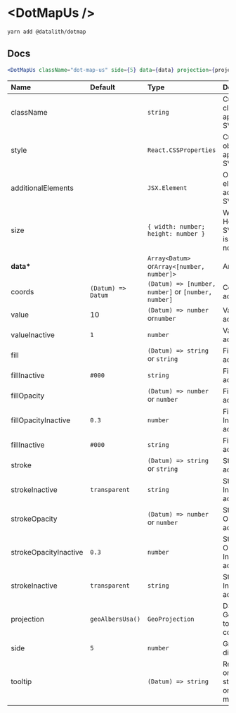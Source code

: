 # \<DotMapUs \/>

```sh
yarn add @datalith/dotmap
```

## Docs

```jsx
<DotMapUs className="dot-map-us" side={5} data={data} projection={projection} />
```

| Name                  | Default            | Type                                                | Description                                                  |
| :-------------------- | :----------------- | :-------------------------------------------------- | :----------------------------------------------------------- |
| className             |                    | `string`                                            | Custom css classes to apply to the SVG                       |
| style                 |                    | `React.CSSProperties`                               | Custom style object to apply to the SVG                      |
| additionalElements    |                    | `JSX.Element`                                       | Optional elements to add to the SVG                          |
| size                  |                    | `{ width: number; height: number }`                 | Width and Height of the SVG. Default is parent node size.    |
| <b>data\*</b>         |                    | `Array<Datum>` or`Array<[number, number]>`          | Array of data                                                |
| coords                | `(Datum) => Datum` | `(Datum) => [number, number]` or `[number, number]` | Coords accessor                                              |
| value                 | 10                 | `(Datum) => number` or`number`                      | Value accessor                                               |
| valueInactive         | `1`                | `number`                                            | Value Inactive accessor                                      |
| fill                  |                    | `(Datum) => string` or `string`                     | Fill color accessor                                          |
| fillInactive          | `#000`             | `string`                                            | Fill Inactive accessor                                       |
| fillOpacity           |                    | `(Datum) => number` or `number`                     | Fill Opacity accessor                                        |
| fillOpacityInactive   | `0.3`              | `number`                                            | Fill Opacity Inactive accessor                               |
| fillInactive          | `#000`             | `string`                                            | Fill Inactive accessor                                       |
| stroke                |                    | `(Datum) => string` or `string`                     | Stroke color accessor                                        |
| strokeInactive        | `transparent`      | `string`                                            | Stroke Inactive accessor                                     |
| strokeOpacity         |                    | `(Datum) => number` or `number`                     | Stroke Opacity accessor                                      |
| strokeOpacityInactive | `0.3`              | `number`                                            | Stroke Opacity Inactive accessor                             |
| strokeInactive        | `transparent`      | `string`                                            | Stroke Inactive accessor                                     |
| projection            | `geoAlbersUsa()`   | `GeoProjection`                                     | D3 GeoProjection to map coordinates                          |
| side                  | `5`                | `number`                                            | Grid cell dimension                                          |
| tooltip               |                    | `(Datum) => string`                                 | Return HTML or text as a string to show on element mouseover |

